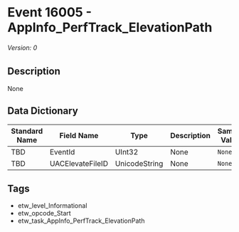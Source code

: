 # Event 16005 - AppInfo_PerfTrack_ElevationPath
###### Version: 0

## Description
None

## Data Dictionary
|Standard Name|Field Name|Type|Description|Sample Value|
|---|---|---|---|---|
|TBD|EventId|UInt32|None|`None`|
|TBD|UACElevateFileID|UnicodeString|None|`None`|

## Tags
* etw_level_Informational
* etw_opcode_Start
* etw_task_AppInfo_PerfTrack_ElevationPath